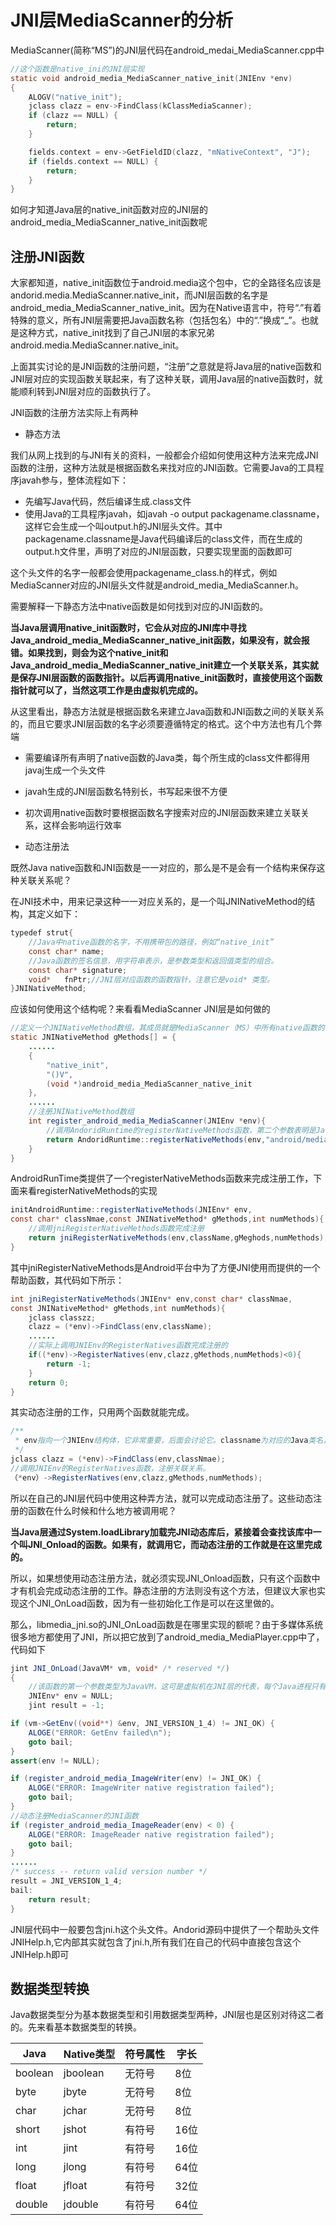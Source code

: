 # JNI层MediaScanner的分析

MediaScanner(简称“MS”)的JNI层代码在android_medai_MediaScanner.cpp中

```c
//这个函数是native_ini的JNI层实现
static void android_media_MediaScanner_native_init(JNIEnv *env)
{
    ALOGV("native_init");
    jclass clazz = env->FindClass(kClassMediaScanner);
    if (clazz == NULL) {
        return;
    }

    fields.context = env->GetFieldID(clazz, "mNativeContext", "J");
    if (fields.context == NULL) {
        return;
    }
}
```
如何才知道Java层的native_init函数对应的JNI层的android_media_MediaScanner_native_init函数呢

## 注册JNI函数

大家都知道，native_init函数位于android.media这个包中，它的全路径名应该是andorid.media.MediaScanner.native_init，而JNI层函数的名字是android_media_MediaScanner_native_init。因为在Native语言中，符号“.”有着特殊的意义，所有JNI层需要把Java函数名称（包括包名）中的“.”换成“_”。也就是这种方式，native_init找到了自己JNI层的本家兄弟android.media.MediaScanner.native_init。

上面其实讨论的是JNI函数的注册问题，“注册”之意就是将Java层的native函数和JNI层对应的实现函数关联起来，有了这种关联，调用Java层的native函数时，就能顺利转到JNI层对应的函数执行了。

JNI函数的注册方法实际上有两种

* 静态方法

我们从网上找到的与JNI有关的资料，一般都会介绍如何使用这种方法来完成JNI函数的注册，这种方法就是根据函数名来找对应的JNI函数。它需要Java的工具程序javah参与，整体流程如下：

* 先编写Java代码，然后编译生成.class文件
* 使用Java的工具程序javah，如javah -o output packagename.classname，这样它会生成一个叫output.h的JNI层头文件。其中packagename.classname是Java代码编译后的class文件，而在生成的output.h文件里，声明了对应的JNI层函数，只要实现里面的函数即可

这个头文件的名字一般都会使用packagename_class.h的样式，例如MediaScanner对应的JNI层头文件就是android_media_MediaScanner.h。

需要解释一下静态方法中native函数是如何找到对应的JNI函数的。

**当Java层调用native_init函数时，它会从对应的JNI库中寻找Java_android_media_MediaScanner_native_init函数，如果没有，就会报错。如果找到，则会为这个native_init和Java_android_media_MediaScanner_native_init建立一个关联关系，其实就是保存JNI层函数的函数指针。以后再调用native_init函数时，直接使用这个函数指针就可以了，当然这项工作是由虚拟机完成的。**

从这里看出，静态方法就是根据函数名来建立Java函数和JNI函数之间的关联关系的，而且它要求JNI层函数的名字必须要遵循特定的格式。这个中方法也有几个弊端

 * 需要编译所有声明了native函数的Java类，每个所生成的class文件都得用javaj生成一个头文件

 * javah生成的JNI层函数名特别长，书写起来很不方便

 * 初次调用native函数时要根据函数名字搜索对应的JNI层函数来建立关联关系，这样会影响运行效率

   

 * 动态注册法

既然Java native函数和JNI函数是一一对应的，那么是不是会有一个结构来保存这种关联关系呢？

在JNI技术中，用来记录这种一一对应关系的，是一个叫JNINativeMethod的结构，其定义如下：

```Java
typedef strut{
	//Java中native函数的名字，不用携带包的路径，例如“native_init”
    const char* name;
    //Java函数的签名信息，用字符串表示，是参数类型和返回值类型的组合。
    const char* signature;
    void*	fnPtr;//JNI层对应函数的函数指针，注意它是void* 类型。
}JNINativeMethod;
```
应该如何使用这个结构呢？来看看MediaScanner JNI层是如何做的

```Java
//定义一个JNINativeMethod数组，其成员就是MediaScanner（MS）中所有native函数的一一对应关系。
static JNINativeMethod gMethods[] = {
	......
	{
        "native_init",
        "()V",
        (void *)android_media_MediaScanner_native_init
	},
	......
	//注册JNINativeMethod数组
	int register_android_media_MediaScanner(JNIEnv *env){
        //调用AndoridRuntime的registerNativeMethods函数，第二个参数表明是Java中哪个类
        return AndoridRuntime::registerNativeMethods(env,"android/media/MediaScanner",gMethods,NELEM(gMethods));
	}
}
```
AndroidRunTime类提供了一个registerNativeMethods函数来完成注册工作，下面来看registerNativeMethods的实现

```Java
initAndroidRuntime::registerNativeMethods(JNIEnv* env,
const char* classNmae,const JNINativeMethod* gMethods,int numMethods){
	//调用jniRegisterNativeMethods函数完成注册
    return jniRegisterNativeMethods(env,className,gMeghods,numMethods);
}
```

其中jniRegisterNativeMethods是Android平台中为了方便JNI使用而提供的一个帮助函数，其代码如下所示：

```Java
int jniRegisterNativeMethods(JNIEnv* env,const char* classNmae,
const JNINativeMethod* gMethods,int numMethods){
    jclass classzz;
    clazz = (*env)->FindClass(env,className);
    ......
    //实际上调用JNIEnv的RegisterNatives函数完成注册的
    if((*env)->RegisterNatives(env,clazz,gMethods,numMethods)<0){
        return -1;
    }
    return 0;
}
```

其实动态注册的工作，只用两个函数就能完成。

```Java
/**
 * env指向一个JNIEnv结构体，它非常重要，后面会讨论它。classname为对应的Java类名，由于JNINativeMethod中使用的函数名并非全路径名，所以要指明是哪个类。
 */
jclass clazz = (*env)->FindClass(env,classNmae);
//调用JNIEnv的RegisterNatives函数，注册关联关系。
（*env）->RegisterNatives(env,clazz,gMethods,numMethods);
```

所以在自己的JNI层代码中使用这种弄方法，就可以完成动态注册了。这些动态注册的函数在什么时候和什么地方被调用呢？

**当Java层通过System.loadLibrary加载完JNI动态库后，紧接着会查找该库中一个叫JNI_Onload的函数。如果有，就调用它，而动态注册的工作就是在这里完成的。**

所以，如果想使用动态注册方法，就必须实现JNI_Onload函数，只有这个函数中才有机会完成动态注册的工作。静态注册的方法则没有这个方法，但建议大家也实现这个JNI_OnLoad函数，因为有一些初始化工作是可以在这里做的。

那么，libmedia_jni.so的JNI_OnLoad函数是在哪里实现的额呢？由于多媒体系统很多地方都使用了JNI，所以把它放到了android_media_MediaPlayer.cpp中了，代码如下

```Java
jint JNI_OnLoad(JavaVM* vm, void* /* reserved */)
{
	//该函数的第一个参数类型为JavaVM，这可是虚拟机在JNI层的代表，每个Java进程只有一个JavaVM
    JNIEnv* env = NULL;
    jint result = -1;

if (vm->GetEnv((void**) &env, JNI_VERSION_1_4) != JNI_OK) {
    ALOGE("ERROR: GetEnv failed\n");
    goto bail;
}
assert(env != NULL);

if (register_android_media_ImageWriter(env) != JNI_OK) {
    ALOGE("ERROR: ImageWriter native registration failed");
    goto bail;
}
//动态注册MediaScanner的JNI函数
if (register_android_media_ImageReader(env) < 0) {
    ALOGE("ERROR: ImageReader native registration failed");
    goto bail;
}
......
/* success -- return valid version number */
result = JNI_VERSION_1_4;
bail:
    return result;
}

```

JNI层代码中一般要包含jni.h这个头文件。Andorid源码中提供了一个帮助头文件JNIHelp.h,它内部其实就包含了jni.h,所有我们在自己的代码中直接包含这个JNIHelp.h即可

## 数据类型转换

Java数据类型分为基本数据类型和引用数据类型两种，JNI层也是区别对待这二者的。先来看基本数据类型的转换。

 Java         | Native类型   | 符号属性|字长
 ------------ | ------------ | ------------ |---
 boolean | jboolean | 无符号 |8位
 byte | jbyte | 无符号 |8位
char|jchar|无符号|8位
short|jshot|有符号|16位
int|jint|有符号|16位
long|jlong|有符号|64位
float|jfloat|有符号|32位
double|jdouble|有符号|64位


